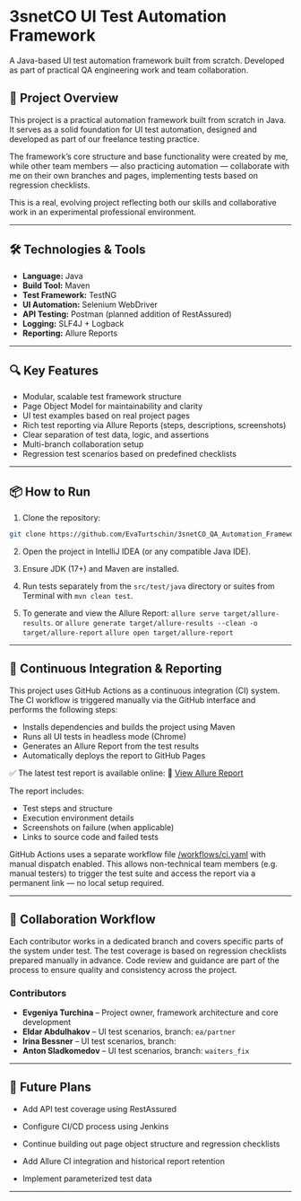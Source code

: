 # 3snetCO UI Test Automation Framework

A Java-based UI test automation framework built from scratch. Developed as part of practical QA engineering work and team collaboration.

## 🧩 Project Overview

This project is a practical automation framework built from scratch in Java. It serves as a solid foundation for UI test automation, designed and developed as part of our freelance testing practice.

The framework’s core structure and base functionality were created by me, while other team members — also practicing automation — collaborate with me on their own branches and pages, implementing tests based on regression checklists.

This is a real, evolving project reflecting both our skills and collaborative work in an experimental professional environment.

---

## 🛠️ Technologies & Tools

- **Language:** Java  
- **Build Tool:** Maven  
- **Test Framework:** TestNG 
- **UI Automation:** Selenium WebDriver  
- **API Testing:** Postman (planned addition of RestAssured)  
- **Logging:** SLF4J + Logback
- **Reporting:** Allure Reports

---

## 🔍 Key Features

- Modular, scalable test framework structure  
- Page Object Model for maintainability and clarity  
- UI test examples based on real project pages
- Rich test reporting via Allure Reports (steps, descriptions, screenshots)
- Clear separation of test data, logic, and assertions  
- Multi-branch collaboration setup  
- Regression test scenarios based on predefined checklists
  
---

## 📦 How to Run

1. Clone the repository:

```bash
git clone https://github.com/EvaTurtschin/3snetCO_QA_Automation_Framework.git
```

2. Open the project in IntelliJ IDEA (or any compatible Java IDE).

3. Ensure JDK (17+) and Maven are installed.

4. Run tests separately from the `src/test/java` directory or suites from Terminal with `mvn clean test`.

5. To generate and view the Allure Report: `allure serve target/allure-results`.
 or `allure generate target/allure-results --clean -o target/allure-report` 
    `allure open target/allure-report`

---

## 🚀 Continuous Integration & Reporting

This project uses GitHub Actions as a continuous integration (CI) system. The CI workflow is triggered manually via the GitHub interface and performs the following steps:
- Installs dependencies and builds the project using Maven
- Runs all UI tests in headless mode (Chrome)
- Generates an Allure Report from the test results
- Automatically deploys the report to GitHub Pages

✅ The latest test report is available online:
🔗 [View Allure Report](https://evaturtschin.github.io/3snetCO_QA_Automation_Framework/)

The report includes:
- Test steps and structure
- Execution environment details
- Screenshots on failure (when applicable)
- Links to source code and failed tests

GitHub Actions uses a separate workflow file [/workflows/ci.yaml](https://github.com/EvaTurtschin/3snetCO_QA_Automation_Framework/blob/main/.github/workflows/ci.yml) with manual dispatch enabled. This allows non-technical team members (e.g. manual testers) to trigger the test suite and access the report via a permanent link — no local setup required.

---

## 👥 Collaboration Workflow
Each contributor works in a dedicated branch and covers specific parts of the system under test. The test coverage is based on regression checklists prepared manually in advance. Code review and guidance are part of the process to ensure quality and consistency across the project.

### Contributors

- **Evgeniya Turchina** – Project owner, framework architecture and core development  
- **Eldar Abdulhakov** – UI test scenarios, branch: `ea/partner`  
- **Irina Bessner** – UI test scenarios, branch: 
- **Anton Sladkomedov** – UI test scenarios, branch: `waiters_fix` 

---

## 🔄 Future Plans

- Add API test coverage using RestAssured

- Configure CI/CD process using Jenkins

- Continue building out page object structure and regression checklists

- Add Allure CI integration and historical report retention

- Implement parameterized test data
---
